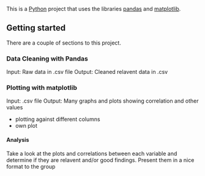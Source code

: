 This is a [Python](https://www.python.org/) project that uses the libraries [pandas](https://pandas.pydata.org/) and [matplotlib](https://matplotlib.org/).

## Getting started
There are a couple of sections to this project. 

### Data Cleaning with Pandas
Input: Raw data in .csv file
Output: Cleaned relavent data in .csv

### Plotting with matplotlib
Input: .csv file
Output: Many graphs and plots showing correlation and other values 
- plotting against different columns
- own plot 

#### Analysis
Take a look at the plots and correlations between each variable and determine if they are relavent and/or good findings. 
Present them in a nice format to the group
